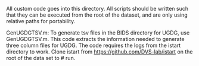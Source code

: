 All custom code goes into this directory. All scripts should be written such
that they can be executed from the root of the dataset, and are only using
relative paths for portability.

GenUGDGTSV.m: To generate tsv files in the BIDS directory for UGDG, use GenUGDGTSV.m. 
This code extracts the information needed to generate three column  files for UGDG. 
The code requires the logs from the istart directory to work. 
Clone istart from https://github.com/DVS-lab/istart on the root of the data set to # run. 
